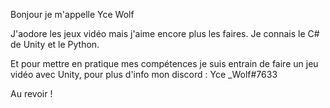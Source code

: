 Bonjour je m'appelle Yce Wolf 

J'aodore les jeux vidéo mais j'aime encore plus les faires.
Je connais le C# de Unity et le Python.

Et pour mettre en pratique mes compétences je suis entrain de faire un jeu vidéo avec Unity,
pour plus d'info mon discord : Yce _Wolf#7633

Au revoir !
